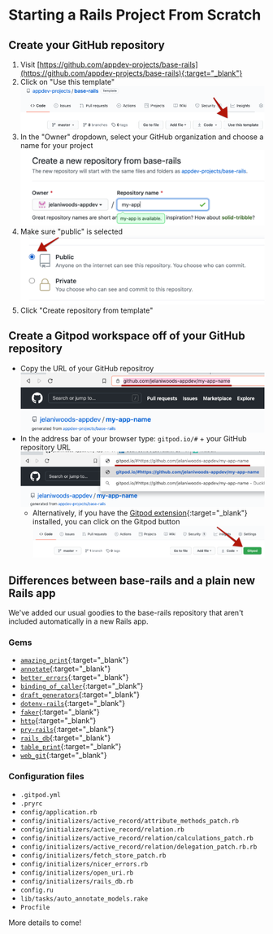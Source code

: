 # Starting a Rails Project From Scratch

## Create your GitHub repository
1. Visit [https://github.com/appdev-projects/base-rails](https://github.com/appdev-projects/base-rails){:target="_blank"}
2. Click on "Use this template"
  ![](/assets/use-this-template.png)
3. In the "Owner" dropdown, select your GitHub organization and choose a name for your project
  ![](/assets/name-app.png)
4. Make sure "public" is selected
  ![](/assets/select-public.png)
5. Click "Create repository from template" 

## Create a Gitpod workspace off of your GitHub repository
- Copy the URL of your GitHub repositroy
  ![](/assets/copy-repo-url.png)
- In the address bar of your browser type: `gitpod.io/#` + your GitHub repository URL
  ![](/assets/create-new-gitpod-workspace.png)
  - Alternatively, if you have the [Gitpod extension](https://chrome.google.com/webstore/detail/gitpod-dev-environments-i/dodmmooeoklaejobgleioelladacbeki?hl=en){:target="_blank"} installed, you can click on the Gitpod button
  ![](/assets/open-repo-in-gitpod.png)


## Differences between base-rails and a plain new Rails app

We've added our usual goodies to the base-rails repository that aren't included automatically in a new Rails app.

### Gems
- [`amazing_print`](https://github.com/amazing-print/amazing_print){:target="_blank"}
- [`annotate`](https://github.com/ctran/annotate_models){:target="_blank"}
- [`better_errors`](https://github.com/BetterErrors/better_errors){:target="_blank"}
- [`binding_of_caller`](https://github.com/banister/binding_of_caller){:target="_blank"}
- [`draft_generators`](https://github.com/firstdraft/draft_generators/){:target="_blank"}
- [`dotenv-rails`](https://github.com/bkeepers/dotenv){:target="_blank"}
- [`faker`](https://github.com/faker-ruby/faker){:target="_blank"}
- [`http`](https://github.com/httprb/http){:target="_blank"}
- [`pry-rails`](https://github.com/rweng/pry-rails){:target="_blank"}
- [`rails_db`](https://github.com/igorkasyanchuk/rails_db){:target="_blank"}
- [`table_print`](https://github.com/arches/table_print){:target="_blank"}
- [`web_git`](https://github.com/firstdraft/web_git/){:target="_blank"}

### Configuration files

- `.gitpod.yml`
- `.pryrc`
- `config/application.rb`
- `config/initializers/active_record/attribute_methods_patch.rb`
- `config/initializers/active_record/relation.rb`
- `config/initializers/active_record/relation/calculations_patch.rb`
- `config/initializers/active_record/relation/delegation_patch.rb.rb`
- `config/initializers/fetch_store_patch.rb`
- `config/initializers/nicer_errors.rb`
- `config/initializers/open_uri.rb`
- `config/initializers/rails_db.rb`
- `config.ru`
- `lib/tasks/auto_annotate_models.rake`
- `Procfile`

More details to come!
